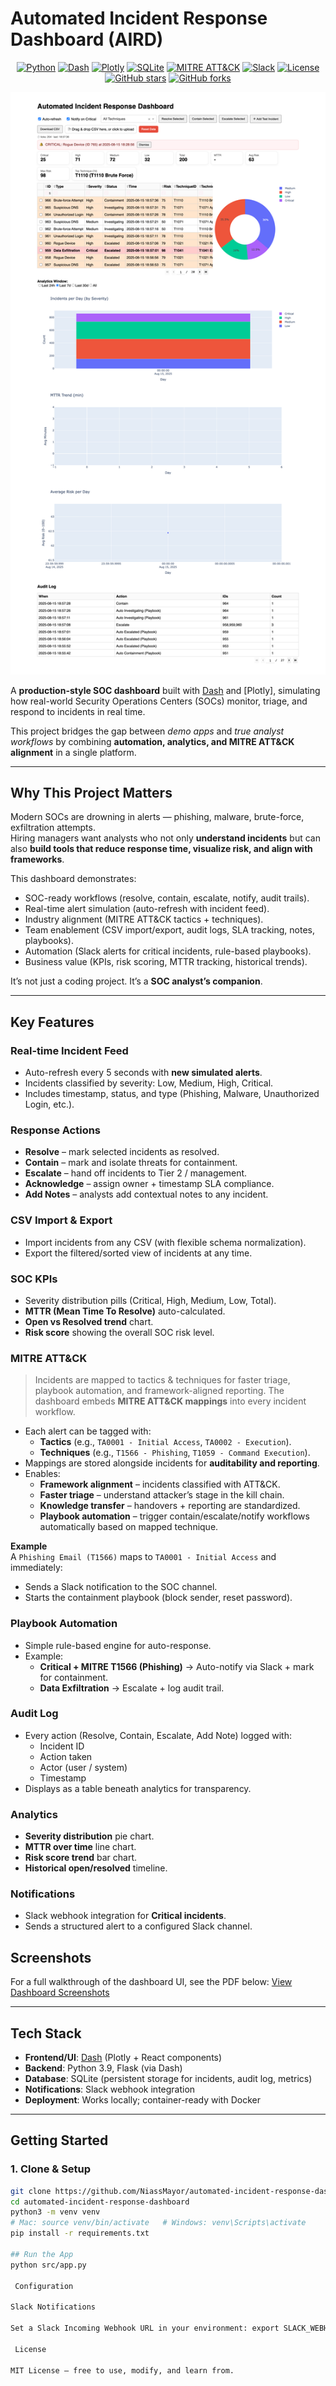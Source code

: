 # Automated Incident Response Dashboard (AIRD)
<p align="center">
  <a href="https://www.python.org/"><img alt="Python" src="https://img.shields.io/badge/Python-3.9-3776AB?logo=python&logoColor=white"></a>
  <a href="https://dash.plotly.com/"><img alt="Dash" src="https://img.shields.io/badge/Dash-2.16.1-008DE4?logo=plotly&logoColor=white"></a>
  <a href="https://plotly.com/python/"><img alt="Plotly" src="https://img.shields.io/badge/Plotly-Graphs-3F4F75?logo=plotly&logoColor=white"></a>
  <a href="https://www.sqlite.org/"><img alt="SQLite" src="https://img.shields.io/badge/SQLite-Persistence-044A64?logo=sqlite&logoColor=white"></a>
  <a href="#-mitre-attck-integration"><img alt="MITRE ATT&CK" src="https://img.shields.io/badge/MITRE%20ATT%26CK-Mapped-E74C3C"></a>
  <a href="#-configuration"><img alt="Slack" src="https://img.shields.io/badge/Slack-Notifications-4A154B?logo=slack&logoColor=white"></a>
  <a href="LICENSE"><img alt="License" src="https://img.shields.io/badge/License-MIT-success"></a>
  <br>
  <a href="https://github.com/NiassMayor/automated-incident-response-dashboard/stargazers"><img alt="GitHub stars" src="https://img.shields.io/github/stars/NiassMayor/automated-incident-response-dashboard?style=social"></a>
  <a href="https://github.com/NiassMayor/automated-incident-response-dashboard/network/members"><img alt="GitHub forks" src="https://img.shields.io/github/forks/NiassMayor/automated-incident-response-dashboard?style=social"></a>
</p> 

![Full Dashboard Screenshot](screenshot/screencapture_AIRD.png)

A **production-style SOC dashboard** built with [Dash](https://dash.plotly.com/) and [Plotly], simulating how real-world Security Operations Centers (SOCs) monitor, triage, and respond to incidents in real time.  

This project bridges the gap between *demo apps* and *true analyst workflows* by combining **automation, analytics, and MITRE ATT&CK alignment** in a single platform.  

---

##  Why This Project Matters

Modern SOCs are drowning in alerts — phishing, malware, brute-force, exfiltration attempts.  
Hiring managers want analysts who not only **understand incidents** but can also **build tools that reduce response time, visualize risk, and align with frameworks**.

This dashboard demonstrates:
- SOC-ready workflows (resolve, contain, escalate, notify, audit trails).
- Real-time alert simulation (auto-refresh with incident feed).
- Industry alignment (MITRE ATT&CK tactics + techniques).
- Team enablement (CSV import/export, audit logs, SLA tracking, notes, playbooks).
- Automation (Slack alerts for critical incidents, rule-based playbooks).  
- Business value (KPIs, risk scoring, MTTR tracking, historical trends).

It’s not just a coding project. It’s a **SOC analyst’s companion**.

---

##  Key Features

### Real-time Incident Feed
- Auto-refresh every 5 seconds with **new simulated alerts**.  
- Incidents classified by severity: Low, Medium, High, Critical.  
- Includes timestamp, status, and type (Phishing, Malware, Unauthorized Login, etc.).

### Response Actions
- **Resolve** – mark selected incidents as resolved.  
- **Contain** – mark and isolate threats for containment.  
- **Escalate** – hand off incidents to Tier 2 / management.  
- **Acknowledge** – assign owner + timestamp SLA compliance.  
- **Add Notes** – analysts add contextual notes to any incident.  

### CSV Import & Export
- Import incidents from any CSV (with flexible schema normalization).  
- Export the filtered/sorted view of incidents at any time.

### SOC KPIs
- Severity distribution pills (Critical, High, Medium, Low, Total).  
- **MTTR (Mean Time To Resolve)** auto-calculated.  
- **Open vs Resolved trend** chart.  
- **Risk score** showing the overall SOC risk level.

### MITRE ATT&CK  
> Incidents are mapped to tactics & techniques for faster triage, playbook automation, and framework-aligned reporting.
The dashboard embeds **MITRE ATT&CK mappings** into every incident workflow.

- Each alert can be tagged with:
  - **Tactics** (e.g., `TA0001 - Initial Access`, `TA0002 - Execution`).  
  - **Techniques** (e.g., `T1566 - Phishing`, `T1059 - Command Execution`).  
- Mappings are stored alongside incidents for **auditability and reporting**.  
- Enables:
  -  **Framework alignment** – incidents classified with ATT&CK.  
  -  **Faster triage** – understand attacker’s stage in the kill chain.  
  -  **Knowledge transfer** – handovers + reporting are standardized.  
  -  **Playbook automation** – trigger contain/escalate/notify workflows automatically based on mapped technique.

**Example**  
A `Phishing Email (T1566)` maps to `TA0001 - Initial Access` and immediately:  
- Sends a Slack notification to the SOC channel.  
- Starts the containment playbook (block sender, reset password).  

###  Playbook Automation
- Simple rule-based engine for auto-response.  
- Example:  
  - **Critical + MITRE T1566 (Phishing)** → Auto-notify via Slack + mark for containment.  
  - **Data Exfiltration** → Escalate + log audit trail.

###  Audit Log
- Every action (Resolve, Contain, Escalate, Add Note) logged with:  
  - Incident ID  
  - Action taken  
  - Actor (user / system)  
  - Timestamp  
- Displays as a table beneath analytics for transparency.  

###  Analytics
- **Severity distribution** pie chart.  
- **MTTR over time** line chart.  
- **Risk score trend** bar chart.  
- **Historical open/resolved** timeline.  

### Notifications
- Slack webhook integration for **Critical incidents**.  
- Sends a structured alert to a configured Slack channel.
    

## Screenshots
For a full walkthrough of the dashboard UI, see the PDF below:
 [View Dashboard Screenshots](screenshot/AIRD_Dashboard.pdf)

---

##  Tech Stack

- **Frontend/UI**: [Dash](https://dash.plotly.com/) (Plotly + React components)
- **Backend**: Python 3.9, Flask (via Dash)
- **Database**: SQLite (persistent storage for incidents, audit log, metrics)
- **Notifications**: Slack webhook integration
- **Deployment**: Works locally; container-ready with Docker

---

##  Getting Started

### 1. Clone & Setup
```bash
git clone https://github.com/NiassMayor/automated-incident-response-dashboard.git
cd automated-incident-response-dashboard
python3 -m venv venv
# Mac: source venv/bin/activate   # Windows: venv\Scripts\activate
pip install -r requirements.txt

## Run the App
python src/app.py

 Configuration

Slack Notifications

Set a Slack Incoming Webhook URL in your environment: export SLACK_WEBHOOK_URL="https://hooks.slack.com/services/XXXX/XXXX/XXXX"

 License

MIT License – free to use, modify, and learn from.


